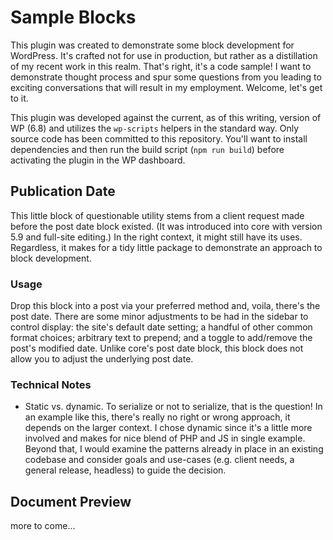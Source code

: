 # Sample Blocks
This plugin was created to demonstrate some block development for WordPress. It's crafted not for use in production, but rather as a distillation of my recent work in this realm. That's right, it's a code sample! I want to demonstrate thought process and spur some questions from you leading to exciting conversations that will result in my employment. Welcome, let's get to it. 

This plugin was developed against the current, as of this writing, version of WP (6.8) and utilizes the `wp-scripts` helpers in the standard way. Only source code has been committed to this repository. You'll want to install dependencies and then run the build script (`npm run build`) before activating the plugin in the WP dashboard.

## Publication Date
This little block of questionable utility stems from a client request made before the post date block existed. (It was introduced into core with version 5.9 and full-site editing.) In the right context, it might still have its uses. Regardless, it makes for a tidy little package to demonstrate an approach to block development.

### Usage
Drop this block into a post via your preferred method and, voila, there's the post date. There are some minor adjustments to be had in the sidebar to control display: the site's default date setting; a handful of other common format choices; arbitrary text to prepend; and a toggle to add/remove the post's modified date. Unlike core's post date block, this block does not allow you to adjust the underlying post date.

### Technical Notes
* Static vs. dynamic. To serialize or not to serialize, that is the question! In an example like this, there's really no right or wrong approach, it depends on the larger context. I chose dynamic since it's a little more involved and makes for nice blend of PHP and JS in single example. Beyond that, I would examine the patterns already in place in an existing codebase and consider goals and use-cases (e.g. client needs, a general release, headless) to guide the decision.

## Document Preview
more to come...